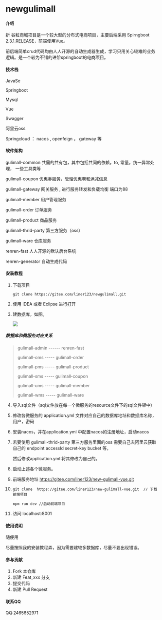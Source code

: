 # newgulimall

#### 介绍
新 谷粒商城项目是一个较大型的分布式电商项目，主要后端采用 Spirngboot 2.3.1.RELEASE，前端使用Vue。

前后端简单crud代码均由人人开源的自动生成器生成，学习只用关心较难的业务逻辑。是一个较为不错的进阶springboot的电商项目。

#### 技术栈

JavaSe

Springboot 

Mysql

Vue

Swagger

阿里云oss

Springcloud ： nacos  , openfeign ， gateway 等

#### 软件架构
gulimall-common  共需的共有包，其中包括共同的依赖，to, 常量，统一异常处理， 一些工具类等

gulimall-coupon  优惠券服务，管理优惠卷和满减信息

gulimall-gateway 网关服务 , 进行服务转发和负载均衡 端口为88

gulimall-member 用户管理服务

gulimall-order 订单服务

gulimall-product 商品服务

gulimall-thrid-party 第三方服务（oss）

gulimall-ware 仓库服务

renren-fast 人人开源的默认后台系统

renren-generator 自动生成代码

#### 安装教程

1. 下载项目

   ```shell
   git clone https://gitee.com/liner123/newgulimall.git
   ```

2.  使用 IDEA 或者 Eclipse 进行打开

3. 建数据库，如图。 

      ![](renren-generator\picture\1.png)

##### 数据库和微服务对应关系

> gulimall-admin ------ renren-fast
>
> gulimall-oms ----- gulimall-order
>
> gulimall-pms ----- gulimall-product
>
> gulimall-sms ----- gulimall-coupon
>
> gulimall-ums ----- gulimall-member
>
> gulimall-wms ----- gulimall-ware
4. 导入sql文件（sql文件放在每一个微服务的resource文件下的sql文件架中）

5. 修改各微服务的 application.yml 文件对应自己的数据库地址和数据库名称，用户，密码

6. 安装nacos，并在application.yml 中配置nacos的注册地址，启动nacos

7. 若要使用 gulimall-thrid-party 第三方服务里面的oss 需要自己去阿里云获取自己的 endpoint accessId  secret-key bucket 等，

   然后修改application.yml 将其修改为自己的。

8. 启动上述各个微服务。

9. 前端服务地址 https://gitee.com/liner123/new-gulimall-vue.git

10.  ```shell
     git clone  https://gitee.com/liner123/new-gulimall-vue.git  // 下载前端项目
     
     npm run dev //启动前端项目
     ```

11. 访问  localhost:8001 

#### 使用说明

随便用

尽量按照我的安装教程弄，因为需要建较多数据库，尽量不要出现错误。

#### 参与贡献

1.  Fork 本仓库
2.  新建 Feat_xxx 分支
3.  提交代码
4.  新建 Pull Request

#### 联系QQ
QQ:2465652971
